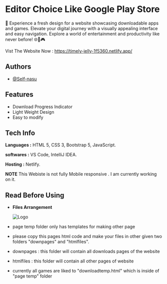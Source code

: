 
# Editor Choice Like Google Play Store

🎯 Experience a fresh design for a website showcasing downloadable apps and games. Elevate your digital journey with a visually appealing interface and easy navigation. Explore a world of entertainment and productivity like never before! 🌐📱🎮

Vist The Website Now : https://timely-jelly-1f5360.netlify.app/
## Authors

- [@Self-nasu](https://www.github.com/Self-nasu)


## Features

- Download Progress Indicator 
- Light Weight Design 
- Easy to modify


## Tech Info

**Languages :** HTML 5, CSS 3, Bootstrap 5, JavaScript.

**softwares :** VS Code, IntelliJ IDEA.

**Hosting :** Netlify.

**NOTE** This Webiste is not fully Mobile responsive . I am currently working on it. 

## Read Before Using

- **Files Arrangement**

    ![Logo](https://media.discordapp.net/attachments/1115932883073376267/1115932950400335872/Screenshot_2023-06-07_144650.png?width=265&height=441)


- page temp folder only has templates for making other page

- please copy this pages html code and make your files in other given two folders "downpages" and "htmlfiles".

- downpages : this folder will contain all downloads pages of the website

- htmlfiles : this folder will contain all other pages of website

- currently all games are liked to "downloadtemp.html" which is inside of "page temp" folder
